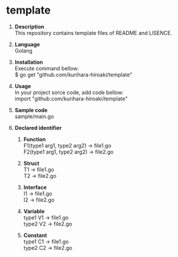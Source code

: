 # template

1. **Description**  
This repository contains template files of README and LISENCE.

1. **Language**  
Golang

1. **Installation**  
Execute command bellow:  
$ go get "github.com/kurihara-hiroaki/template"

1. **Usage**  
In your project sorce code, add code bellow:  
import "github.com/kurihara-hiroaki/template"

1. **Sample code**  
sample/main.go

1. **Declared identifier**  
    1. **Function**  
F1(type1 arg1, type2 arg2) -> file1.go  
F2(type1 arg1, type2 arg2) -> file2.go

    1. **Struct**  
T1 -> file1.go  
T2 -> file2.go

    1. **Interface**  
I1 -> file1.go  
I2 -> file2.go

    1. **Variable**  
type1 V1 -> file1.go  
type2 V2 -> file2.go

    1. **Constant**  
type1 C1 -> file1.go  
type2 C2 -> file2.go
